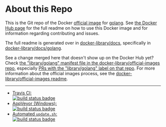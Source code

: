 # About this Repo

This is the Git repo of the Docker [official image](https://docs.docker.com/docker-hub/official_repos/) for [golang](https://registry.hub.docker.com/_/golang/). See [the Docker Hub page](https://registry.hub.docker.com/_/golang/) for the full readme on how to use this Docker image and for information regarding contributing and issues.

The full readme is generated over in [docker-library/docs](https://github.com/docker-library/docs), specifically in [docker-library/docs/golang](https://github.com/docker-library/docs/tree/master/golang).

See a change merged here that doesn't show up on the Docker Hub yet? Check [the "library/golang" manifest file in the docker-library/official-images repo](https://github.com/docker-library/official-images/blob/master/library/golang), especially [PRs with the "library/golang" label on that repo](https://github.com/docker-library/official-images/labels/library%2Fgolang). For more information about the official images process, see the [docker-library/official-images readme](https://github.com/docker-library/official-images/blob/master/README.md).

---

-	[Travis CI:  
	![build status badge](https://img.shields.io/travis/docker-library/golang/master.svg)](https://travis-ci.org/docker-library/golang/branches)
-	[AppVeyor (Windows):  
	![build status badge](https://ci.appveyor.com/api/projects/status/github/docker-library/golang?branch=master&svg=true)](https://ci.appveyor.com/project/docker-library/golang)
-	[Automated `update.sh`:  
	![build status badge](https://doi-janky.infosiftr.net/job/update.sh/job/golang/badge/icon)](https://doi-janky.infosiftr.net/job/update.sh/job/golang)

<!-- THIS FILE IS GENERATED BY https://github.com/docker-library/docs/blob/master/generate-repo-stub-readme.sh -->
